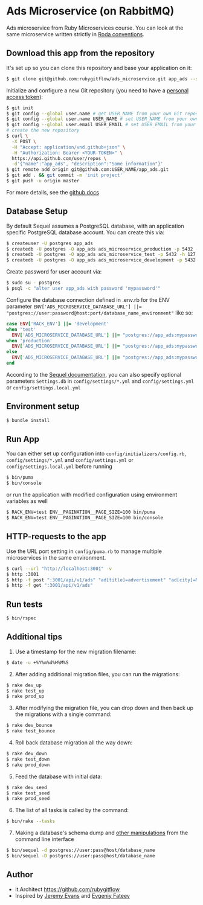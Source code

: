 # Ads Microservice (on RabbitMQ)
Ads microservice from Ruby Microservices course. You can look at the same microservice written strictly in [Roda conventions](https://github.com/rubygitflow/ads_microservice_rc).

## Download this app from the repository
It's set up so you can clone this repository and base your application on it:
```bash
$ git clone git@github.com:rubygitflow/ads_microservice.git app_ads --single-branch --branch rabbitmq_synchro && cd app_ads && rm -r -f .git/
```
Initialize and configure a new Git repository (you need to have a [personal access token](https://github.com/settings/tokens)):
```bash
$ git init
$ git config --global user.name # get USER_NAME from your own Git repository
$ git config --global user.name USER_NAME # set USER_NAME from your own Git repository if the "global user.name" is empty
$ git config --global user.email USER_EMAIL # set USER_EMAIL from your own Git repository if the "global user.name" is empty
# create the new repository
$ curl \
  -X POST \
  -H "Accept: application/vnd.github+json" \
  -H "Authorization: Bearer <YOUR-TOKEN>" \
  https://api.github.com/user/repos \
  -d'{"name":"app_ads", "description":"Some information"}'
$ git remote add origin git@github.com:USER_NAME/app_ads.git 
$ git add . && git commit -m 'init project'
$ git push -u origin master
```
For more details, see the [github docs](https://docs.github.com/en/rest/repos/repos#create-a-repository-for-the-authenticated-user)

## Database Setup
By default Sequel assumes a PostgreSQL database, with an application specific PostgreSQL database account.  You can create this via:
```bash
$ createuser -U postgres app_ads
$ createdb -U postgres -O app_ads ads_microservice_production -p 5432 -h 127.0.0.1
$ createdb -U postgres -O app_ads ads_microservice_test -p 5432 -h 127.0.0.1
$ createdb -U postgres -O app_ads ads_microservice_development -p 5432 -h 127.0.0.1
```
Create password for user account via:
```bash
$ sudo su - postgres
$ psql -c "alter user app_ads with password 'mypassword'"
```
Configure the database connection defined in .env.rb for the ENV parameter `ENV['ADS_MICROSERVICE_DATABASE_URL'] ||= "postgres://user:password@host:port/database_name_environment"` like so:
```ruby
case ENV['RACK_ENV'] ||= 'development'
when 'test'
  ENV['ADS_MICROSERVICE_DATABASE_URL'] ||= "postgres://app_ads:mypassword@127.0.0.1:5432/ads_microservice_test"
when 'production'
  ENV['ADS_MICROSERVICE_DATABASE_URL'] ||= "postgres://app_ads:mypassword@127.0.0.1:5432/ads_microservice_production"
else
  ENV['ADS_MICROSERVICE_DATABASE_URL'] ||= "postgres://app_ads:mypassword@127.0.0.1:5432/ads_microservice_development"
end
```
According to the [Sequel documentation](https://github.com/jeremyevans/sequel#connecting-to-a-database-), you can also specify optional parameters `Settings.db` in `config/settings/*.yml` and `config/settings.yml` or `config/settings.local.yml`
## Environment setup
```bash
$ bundle install
```
## Run App
You can either set up configuration into `config/initializers/config.rb`, `config/settings/*.yml` and `config/settings.yml` or `config/settings.local.yml` before running

```bash
$ bin/puma
$ bin/console
```
or run the application with modified configuration using environment variables as well
```bash
$ RACK_ENV=test ENV__PAGINATION__PAGE_SIZE=100 bin/puma
$ RACK_ENV=test ENV__PAGINATION__PAGE_SIZE=100 bin/console
```
## HTTP-requests to the app
Use the URL port setting in `config/puma.rb` to manage multiple microservices in the same environment.
```bash
$ curl --url "http://localhost:3001" -v
$ http :3001
$ http -f post ":3001/api/v1/ads" "ad[title]=advertisement" "ad[city]=Moscow" "ad[description]=Good suggestion" "Authorization:Bearer some_user_token"
$ http -f get ":3001/api/v1/ads"
```
## Run tests
```bash
$ bin/rspec
```
## Additional tips
1. Use a timestamp for the new migration filename:
```bash
$ date -u +%Y%m%d%H%M%S
```
2. After adding additional migration files, you can run the migrations:
```bash
$ rake dev_up  
$ rake test_up 
$ rake prod_up 
```
3. After modifying the migration file, you can drop down and then back up the migrations with a single command:
```bash
$ rake dev_bounce  
$ rake test_bounce 
```
4. Roll back database migration all the way down:
```bash
$ rake dev_down  
$ rake test_down 
$ rake prod_down 
```
5. Feed the database with initial data:
```bash
$ rake dev_seed
$ rake test_seed
$ rake prod_seed
```
6. The list of all tasks is called by the command:
```bash
$ bin/rake --tasks
```
7. Making a database's schema dump and [other manipulations](https://sequel.jeremyevans.net/rdoc/files/doc/bin_sequel_rdoc.html) from the command line interface
```bash
$ bin/sequel -d postgres://user:pass@host/database_name
$ bin/sequel -D postgres://user:pass@host/database_name
```

## Author
* it.Architect https://github.com/rubygitflow
* Inspired by [Jeremy Evans](https://github.com/jeremyevans/roda-sequel-stack) and [Evgeniy Fateev](https://github.com/psylone/ads-microservice)
